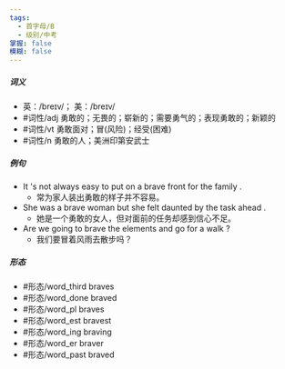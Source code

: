 ```yaml
---
tags:
  - 首字母/B
  - 级别/中考
掌握: false
模糊: false
---
```

##### 词义
- 英：/breɪv/； 美：/breɪv/
- #词性/adj  勇敢的；无畏的；崭新的；需要勇气的；表现勇敢的；新颖的
- #词性/vt  勇敢面对；冒(风险)；经受(困难)
- #词性/n  勇敢的人；美洲印第安武士
##### 例句
- It 's not always easy to put on a brave front for the family .
	- 常为家人装出勇敢的样子并不容易。
- She was a brave woman but she felt daunted by the task ahead .
	- 她是一个勇敢的女人，但对面前的任务却感到信心不足。
- Are we going to brave the elements and go for a walk ?
	- 我们要冒着风雨去散步吗？
##### 形态
- #形态/word_third braves
- #形态/word_done braved
- #形态/word_pl braves
- #形态/word_est bravest
- #形态/word_ing braving
- #形态/word_er braver
- #形态/word_past braved
